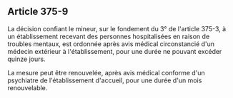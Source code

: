Article 375-9
----
La décision confiant le mineur, sur le fondement du 3° de l'article 375-3, à un
établissement recevant des personnes hospitalisées en raison de troubles
mentaux, est ordonnée après avis médical circonstancié d'un médecin extérieur à
l'établissement, pour une durée ne pouvant excéder quinze jours.

La mesure peut être renouvelée, après avis médical conforme d'un psychiatre de
l'établissement d'accueil, pour une durée d'un mois renouvelable.

